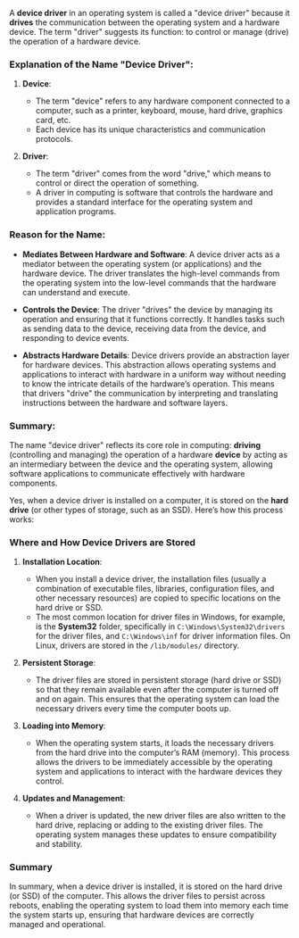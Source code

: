 A **device driver** in an operating system is called a "device driver" because it **drives** the communication between the operating system and a hardware device. The term "driver" suggests its function: to control or manage (drive) the operation of a hardware device.

### Explanation of the Name "Device Driver":

1. **Device**:
   - The term "device" refers to any hardware component connected to a computer, such as a printer, keyboard, mouse, hard drive, graphics card, etc.
   - Each device has its unique characteristics and communication protocols.

2. **Driver**:
   - The term "driver" comes from the word "drive," which means to control or direct the operation of something.
   - A driver in computing is software that controls the hardware and provides a standard interface for the operating system and application programs.

### Reason for the Name:

- **Mediates Between Hardware and Software**: A device driver acts as a mediator between the operating system (or applications) and the hardware device. The driver translates the high-level commands from the operating system into the low-level commands that the hardware can understand and execute.

- **Controls the Device**: The driver "drives" the device by managing its operation and ensuring that it functions correctly. It handles tasks such as sending data to the device, receiving data from the device, and responding to device events.

- **Abstracts Hardware Details**: Device drivers provide an abstraction layer for hardware devices. This abstraction allows operating systems and applications to interact with hardware in a uniform way without needing to know the intricate details of the hardware’s operation. This means that drivers "drive" the communication by interpreting and translating instructions between the hardware and software layers.

### Summary:

The name "device driver" reflects its core role in computing: **driving** (controlling and managing) the operation of a hardware **device** by acting as an intermediary between the device and the operating system, allowing software applications to communicate effectively with hardware components.

Yes, when a device driver is installed on a computer, it is  stored on the **hard drive** (or other types of storage, such as an SSD). Here’s how this process works:

### Where and How Device Drivers are Stored

1. **Installation Location**:
   - When you install a device driver, the installation files (usually a combination of executable files, libraries, configuration files, and other necessary resources) are copied to specific locations on the hard drive or SSD.
   - The most common location for driver files in Windows, for example, is the **System32** folder, specifically in `C:\Windows\System32\drivers` for the driver files, and `C:\Windows\inf` for driver information files. On Linux, drivers are  stored in the `/lib/modules/` directory.

2. **Persistent Storage**:
   - The driver files are stored in persistent storage (hard drive or SSD) so that they remain available even after the computer is turned off and on again. This ensures that the operating system can load the necessary drivers every time the computer boots up.

3. **Loading into Memory**:
   - When the operating system starts, it loads the necessary drivers from the hard drive into the computer’s RAM (memory). This process allows the drivers to be immediately accessible by the operating system and applications to interact with the hardware devices they control.

4. **Updates and Management**:
   - When a driver is updated, the new driver files are also written to the hard drive, replacing or adding to the existing driver files. The operating system manages these updates to ensure compatibility and stability.

### Summary

In summary, when a device driver is installed, it is stored on the hard drive (or SSD) of the computer. This allows the driver files to persist across reboots, enabling the operating system to load them into memory each time the system starts up, ensuring that hardware devices are correctly managed and operational.

